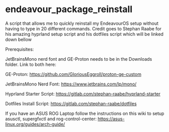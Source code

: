 # endeavour_package_reinstall
A script that allows me to quickly reinstall my EndeavourOS setup without having to type in 20 different commands. Credit goes to Stephan Raabe for his amazing hyprland setup script and his dotfiles script which will be linked down bellow

Prerequisites:

JetBrainsMono nerd font and GE-Proton needs to be in the Downloads folder. Link to both here:

GE-Proton: https://github.com/GloriousEggroll/proton-ge-custom

JetBrainsMono Nerd Font: https://www.jetbrains.com/lp/mono/

Hyprland Starter Script: https://gitlab.com/stephan-raabe/hyprland-starter

Dotfiles Install Script: https://gitlab.com/stephan-raabe/dotfiles

If you have an ASUS ROG Laptop follow the instructions on this wiki to setup asusctl, supergfxctl and rog-control-center: https://asus-linux.org/guides/arch-guide/
